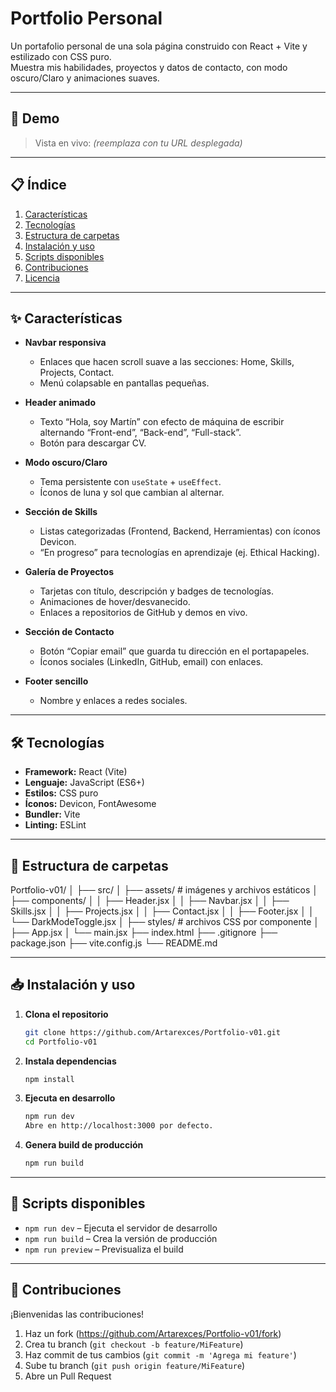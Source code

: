 # Portfolio Personal

Un portafolio personal de una sola página construido con React + Vite y estilizado con CSS puro.  
Muestra mis habilidades, proyectos y datos de contacto, con modo oscuro/Claro y animaciones suaves.

---

## 🚀 Demo

> Vista en vivo: _(reemplaza con tu URL desplegada)_

---

## 📋 Índice

1. [Características](#-características)  
2. [Tecnologías](#-tecnologías)  
3. [Estructura de carpetas](#-estructura-de-carpetas)  
4. [Instalación y uso](#-instalación-y-uso)  
5. [Scripts disponibles](#-scripts-disponibles)  
6. [Contribuciones](#-contribuciones)  
7. [Licencia](#-licencia)  

---

## ✨ Características

- **Navbar responsiva**  
  - Enlaces que hacen scroll suave a las secciones: Home, Skills, Projects, Contact.  
  - Menú colapsable en pantallas pequeñas.

- **Header animado**  
  - Texto “Hola, soy Martín” con efecto de máquina de escribir alternando “Front-end”, “Back-end”, “Full-stack”.  
  - Botón para descargar CV.

- **Modo oscuro/Claro**  
  - Tema persistente con `useState` + `useEffect`.  
  - Íconos de luna y sol que cambian al alternar.

- **Sección de Skills**  
  - Listas categorizadas (Frontend, Backend, Herramientas) con íconos Devicon.  
  - “En progreso” para tecnologías en aprendizaje (ej. Ethical Hacking).

- **Galería de Proyectos**  
  - Tarjetas con título, descripción y badges de tecnologías.  
  - Animaciones de hover/desvanecido.  
  - Enlaces a repositorios de GitHub y demos en vivo.

- **Sección de Contacto**  
  - Botón “Copiar email” que guarda tu dirección en el portapapeles.  
  - Íconos sociales (LinkedIn, GitHub, email) con enlaces.

- **Footer sencillo**  
  - Nombre y enlaces a redes sociales.

---

## 🛠️ Tecnologías

- **Framework:** React (Vite)  
- **Lenguaje:** JavaScript (ES6+)  
- **Estilos:** CSS puro  
- **Íconos:** Devicon, FontAwesome  
- **Bundler:** Vite  
- **Linting:** ESLint  

---

## 📂 Estructura de carpetas
Portfolio-v01/
│ 
├── src/
│ ├── assets/ # imágenes y archivos estáticos
│ ├── components/
│ │ ├── Header.jsx
│ │ ├── Navbar.jsx
│ │ ├── Skills.jsx
│ │ ├── Projects.jsx
│ │ ├── Contact.jsx
│ │ ├── Footer.jsx
│ │ └── DarkModeToggle.jsx
│ ├── styles/ # archivos CSS por componente
│ ├── App.jsx
│ └── main.jsx
├── index.html
├── .gitignore
├── package.json
├── vite.config.js
└── README.md

---

## 📥 Instalación y uso

1. **Clona el repositorio**  
   ```bash
   git clone https://github.com/Artarexces/Portfolio-v01.git
   cd Portfolio-v01


2. **Instala dependencias**  
   ```bash
   npm install


3. **Ejecuta en desarrollo**  
   ```bash
   npm run dev
   Abre en http://localhost:3000 por defecto.

4. **Genera build de producción**  
   ```bash
   npm run build

---

## 📜 Scripts disponibles

- `npm run dev` – Ejecuta el servidor de desarrollo
- `npm run build` – Crea la versión de producción
- `npm run preview` – Previsualiza el build

---

## 🤝 Contribuciones

¡Bienvenidas las contribuciones!

1. Haz un fork (https://github.com/Artarexces/Portfolio-v01/fork)  
2. Crea tu branch (`git checkout -b feature/MiFeature`)  
3. Haz commit de tus cambios (`git commit -m 'Agrega mi feature'`)  
4. Sube tu branch (`git push origin feature/MiFeature`)  
5. Abre un Pull Request  
